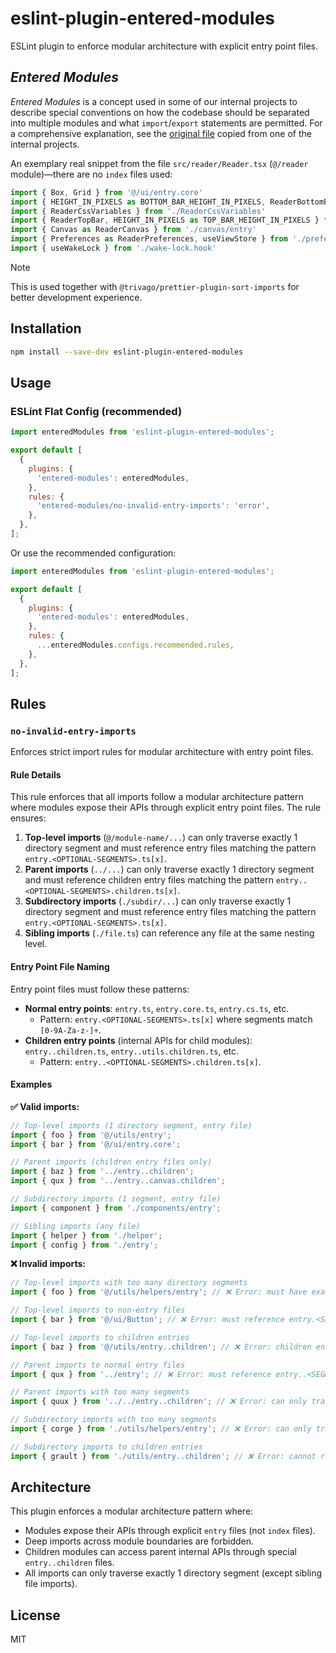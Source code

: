 # eslint-plugin-entered-modules

ESLint plugin to enforce modular architecture with explicit entry point files.

## _Entered Modules_

_Entered Modules_ is a concept used in some of our internal projects to describe special conventions on how the codebase should be separated into multiple modules and what `import`/`export` statements are permitted. For a comprehensive explanation, see the [original file](./docs/copied/modular-architecture.md) copied from one of the internal projects.

An exemplary real snippet from the file `src/reader/Reader.tsx` (`@/reader` module)—there are no `index` files used:

```typescript
import { Box, Grid } from '@/ui/entry.core'
import { HEIGHT_IN_PIXELS as BOTTOM_BAR_HEIGHT_IN_PIXELS, ReaderBottomBar } from './ReaderBottomBar'
import { ReaderCssVariables } from './ReaderCssVariables'
import { ReaderTopBar, HEIGHT_IN_PIXELS as TOP_BAR_HEIGHT_IN_PIXELS } from './ReaderTopBar'
import { Canvas as ReaderCanvas } from './canvas/entry'
import { Preferences as ReaderPreferences, useViewStore } from './preferences/entry'
import { useWakeLock } from './wake-lock.hook'
```

> [!NOTE]
> This is used together with `@trivago/prettier-plugin-sort-imports` for better development experience.

## Installation

```bash
npm install --save-dev eslint-plugin-entered-modules
```

## Usage

### ESLint Flat Config (recommended)

```js
import enteredModules from 'eslint-plugin-entered-modules';

export default [
  {
    plugins: {
      'entered-modules': enteredModules,
    },
    rules: {
      'entered-modules/no-invalid-entry-imports': 'error',
    },
  },
];
```

Or use the recommended configuration:

```js
import enteredModules from 'eslint-plugin-entered-modules';

export default [
  {
    plugins: {
      'entered-modules': enteredModules,
    },
    rules: {
      ...enteredModules.configs.recommended.rules,
    },
  },
];
```

## Rules

### `no-invalid-entry-imports`

Enforces strict import rules for modular architecture with entry point files.

#### Rule Details

This rule enforces that all imports follow a modular architecture pattern where modules expose their APIs through explicit entry point files. The rule ensures:

1. **Top-level imports** (`@/module-name/...`) can only traverse exactly 1 directory segment and must reference entry files matching the pattern `entry.<OPTIONAL-SEGMENTS>.ts[x]`.
2. **Parent imports** (`../...`) can only traverse exactly 1 directory segment and must reference children entry files matching the pattern `entry..<OPTIONAL-SEGMENTS>.children.ts[x]`.
3. **Subdirectory imports** (`./subdir/...`) can only traverse exactly 1 directory segment and must reference entry files matching the pattern `entry.<OPTIONAL-SEGMENTS>.ts[x]`.
4. **Sibling imports** (`./file.ts`) can reference any file at the same nesting level.

#### Entry Point File Naming

Entry point files must follow these patterns:

- **Normal entry points**: `entry.ts`, `entry.core.ts`, `entry.cs.ts`, etc.
  - Pattern: `entry.<OPTIONAL-SEGMENTS>.ts[x]` where segments match `[0-9A-Za-z-]+`.
- **Children entry points** (internal APIs for child modules): `entry..children.ts`, `entry..utils.children.ts`, etc.
  - Pattern: `entry..<OPTIONAL-SEGMENTS>.children.ts[x]`.

#### Examples

**✅ Valid imports:**

```ts
// Top-level imports (1 directory segment, entry file)
import { foo } from '@/utils/entry';
import { bar } from '@/ui/entry.core';

// Parent imports (children entry files only)
import { baz } from '../entry..children';
import { qux } from '../entry..canvas.children';

// Subdirectory imports (1 segment, entry file)
import { component } from './components/entry';

// Sibling imports (any file)
import { helper } from './helper';
import { config } from './entry';
```

**❌ Invalid imports:**

```ts
// Top-level imports with too many directory segments
import { foo } from '@/utils/helpers/entry'; // ❌ Error: must have exactly 1 directory segment

// Top-level imports to non-entry files
import { bar } from '@/ui/Button'; // ❌ Error: must reference entry.<SEGMENTS>.ts[x] file

// Top-level imports to children entries
import { baz } from '@/utils/entry..children'; // ❌ Error: children entries are for internal use only

// Parent imports to normal entry files
import { qux } from '../entry'; // ❌ Error: must reference entry..<SEGMENTS>.children.ts[x] file

// Parent imports with too many segments
import { quux } from '../../entry..children'; // ❌ Error: can only traverse 1 directory segment

// Subdirectory imports with too many segments
import { corge } from './utils/helpers/entry'; // ❌ Error: can only traverse 1 directory segment

// Subdirectory imports to children entries
import { grault } from './utils/entry..children'; // ❌ Error: cannot reference children entries
```

## Architecture

This plugin enforces a modular architecture pattern where:

- Modules expose their APIs through explicit `entry` files (not `index` files).
- Deep imports across module boundaries are forbidden.
- Children modules can access parent internal APIs through special `entry..children` files.
- All imports can only traverse exactly 1 directory segment (except sibling file imports).

## License

MIT
